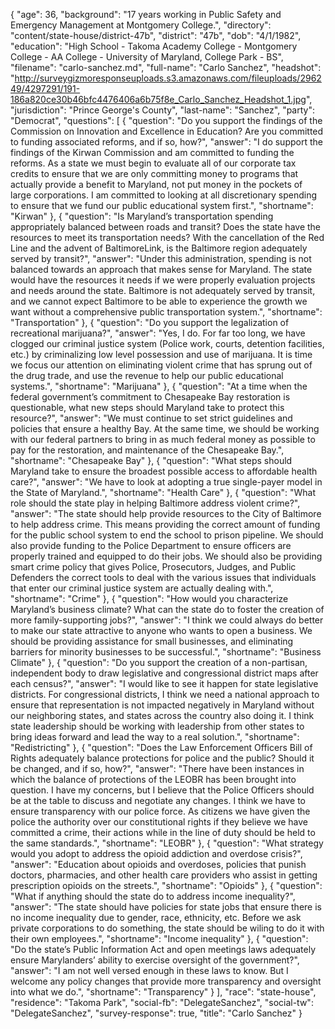 {
  "age": 36,
  "background": "17 years working in Public Safety and Emergency Management at Montgomery College.",
  "directory": "content/state-house/district-47b",
  "district": "47b",
  "dob": "4/1/1982",
  "education": "High School - Takoma Academy College - Montgomery College - AA College - University of Maryland, College Park - BS",
  "filename": "carlo-sanchez.md",
  "full-name": "Carlo Sanchez",
  "headshot": "http://surveygizmoresponseuploads.s3.amazonaws.com/fileuploads/296249/4297291/191-186a820ce30b46bfc4476406a6b75f8e_Carlo_Sanchez_Headshot_1.jpg",
  "jurisdiction": "Prince George's County",
  "last-name": "Sanchez",
  "party": "Democrat",
  "questions": [
    {
      "question": "Do you support the findings of the Commission on Innovation and Excellence in Education? Are you committed to funding associated reforms, and if so, how?",
      "answer": "I do support the findings of the Kirwan Commission and am committed to funding the reforms. As a state we must begin to evaluate all of our corporate tax credits to ensure that we are only committing  money to programs that actually provide a benefit to Maryland, not put money in the pockets of large corporations. I am committed to looking at all discretionary spending to ensure that we fund our public educational system first.",
      "shortname": "Kirwan"
    },
    {
      "question": "Is Maryland’s transportation spending appropriately balanced between roads and transit? Does the state have the resources to meet its transportation needs? With the cancellation of the Red Line and the advent of BaltimoreLink, is the Baltimore region adequately served by transit?",
      "answer": "Under this administration, spending is not balanced towards an approach that makes sense for Maryland. The state would have the resources it needs if we were properly evaluation projects and needs around the state. Baltimore is not adequately served by transit, and we cannot expect Baltimore to be able to experience the growth we want without a comprehensive public transportation system.",
      "shortname": "Transportation"
    },
    {
      "question": "Do you support the legalization of recreational marijuana?",
      "answer": "Yes, I do. For far too long, we have clogged our criminal justice system (Police work, courts, detention facilities, etc.) by criminalizing low level possession and use of marijuana. It is time we focus our attention on eliminating violent crime that has sprung out of the drug trade, and use the revenue to help our public educational systems.",
      "shortname": "Marijuana"
    },
    {
      "question": "At a time when the federal government’s commitment to Chesapeake Bay restoration is questionable, what new steps should Maryland take to protect this resource?",
      "answer": "We must continue to set strict guidelines and policies that ensure a healthy Bay. At the same time, we should be working with our federal partners to bring in as much federal money as possible to pay for the restoration, and maintenance of the Chesapeake Bay.",
      "shortname": "Chesapeake Bay"
    },
    {
      "question": "What steps should Maryland take to ensure the broadest possible access to affordable health care?",
      "answer": "We have to look at adopting a true single-payer model in the State of Maryland.",
      "shortname": "Health Care"
    },
    {
      "question": "What role should the state play in helping Baltimore address violent crime?",
      "answer": "The state should help provide resources to the City of Baltimore to help address crime. This means providing the correct amount of funding for the public school system to end the school to prison pipeline. We should also provide funding to the Police Department to ensure officers are properly trained and equipped to do their jobs. We should also be providing smart crime policy that gives Police, Prosecutors, Judges, and Public Defenders the correct tools to deal with the various issues that individuals that enter our criminal justice system are actually dealing with.",
      "shortname": "Crime"
    },
    {
      "question": "How would you characterize Maryland’s business climate? What can the state do to foster the creation of more family-supporting jobs?",
      "answer": "I think we could always do better to make our state attractive to anyone who wants to open a business. We should be providing assistance for small businesses, and eliminating barriers for minority businesses to be successful.",
      "shortname": "Business Climate"
    },
    {
      "question": "Do you support the creation of a non-partisan, independent body to draw legislative and congressional district maps after each census?",
      "answer": "I would like to see it happen for state legislative districts. For congressional districts, I think we need a national approach to ensure that representation is not impacted negatively in Maryland without our neighboring states, and states across the country also doing it. I think state leadership should be working with leadership from other states to bring ideas forward and lead the way to a real solution.",
      "shortname": "Redistricting"
    },
    {
      "question": "Does the Law Enforcement Officers Bill of Rights adequately balance protections for police and the public? Should it be changed, and if so, how?",
      "answer": "There have been instances in which the balance of protections of the LEOBR has been brought into question. I have my concerns, but I believe that the Police Officers should be at the table to discuss and negotiate any changes. I think we have to ensure transparency with our police force. As citizens we have given the police the authority over our constitutional rights if they believe we have committed a crime, their actions while in the line of duty should be held to the same standards.",
      "shortname": "LEOBR"
    },
    {
      "question": "What strategy would you adopt to address the opioid addiction and overdose crisis?",
      "answer": "Education about opioids and overdoses, policies that punish doctors, pharmacies, and other health care providers who assist in getting prescription opioids on the streets.",
      "shortname": "Opioids"
    },
    {
      "question": "What if anything should the state do to address income inequality?",
      "answer": "The state should have policies for state jobs that ensure there is no income inequality due to gender, race, ethnicity, etc. Before we ask private corporations to do something, the state should be wiling to do it with their own employees.",
      "shortname": "Income inequality"
    },
    {
      "question": "Do the state’s Public Information Act and open meetings laws adequately ensure Marylanders’ ability to exercise oversight of the government?",
      "answer": "I am not well versed enough in these laws to know. But I welcome any policy changes that provide more transparency and oversight into what we do.",
      "shortname": "Transparency"
    }
  ],
  "race": "state-house",
  "residence": "Takoma Park",
  "social-fb": "DelegateSanchez",
  "social-tw": "DelegateSanchez",
  "survey-response": true,
  "title": "Carlo Sanchez"
}
